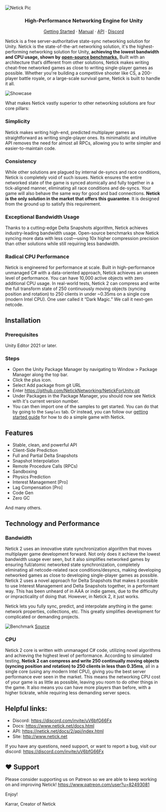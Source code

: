 ![Netick Pic](https://i.ibb.co/C56h3dcT/Netick-Github-Main.png)

<p align="center">
  <h3 align="center">High-Performance Networking Engine for Unity</h3>
</p>

<p align="center">
  <a href="https://netick.net/docs/2/articles/getting-started-guide/0-overview.html">Getting Started</a>
  ·
  <a href="https://netick.net/docs/2/articles/understanding-client-server-model.html">Manual</a>
  ·
  <a href="https://netick.net/docs/2/api/index.html">API</a>
  ·
  <a href="https://discord.com/invite/uV6bfG66Fx">Discord</a>
</p>

Netick is a free server-authoritative state-sync networking solution for Unity. Netick is the state-of-the-art networking solution, it's the highest-performing networking solution for Unity, **achieving the lowest bandwidth and CPU usage, shown by** [**open-source benchmarks.**](#technology-and-performance) Built with an architecture that’s different from other solutions, Netick makes writing cheat-free networked games as close to writing single-player games as possible. Whether you're building a competitive shooter like CS, a 200-player battle royale, or a large-scale survival game, Netick is built to handle it all.

![Showcase](https://i.ibb.co/9kNSY07z/Netick-Github-Showcase.png)

What makes Netick vastly superior to other networking solutions are four core pillars:

### Simplicity

Netick makes writing high-end, predicted multiplayer games as straightforward as writing single-player ones. Its minimalistic and intuitive API removes the need for almost all RPCs, allowing you to write simpler and easier-to-maintain code.

### Consistency

While other solutions are plagued by internal de-syncs and race conditions, Netick is completely void of such issues. Netick ensures the entire networked state of the game is synced atomically and fully together in a tick-aligned manner, eliminating all race conditions and de-syncs. Your game will also behave the same way for good and bad connections. **Netick is the only solution in the market that offers this guarantee**. It is designed from the ground up to satisfy this requirement.

### Exceptional Bandwidth Usage

Thanks to a cutting-edge Delta Snapshots algorithm, Netick achieves industry-leading bandwidth usage. Open-source benchmarks show Netick syncing more data with less cost—using 10x higher compression precision than other solutions while still requiring less bandwidth.

### Radical CPU Performance

Netick is engineered for performance at scale. Built in high-performance unmanaged C# with a data-oriented approach, Netick achieves an unseen level of performance. You can have 10,000 active objects with zero additional CPU usage. In real-world tests, Netick 2 can compress and write the full transform state of 250 continuously moving objects (syncing position and rotation) to 250 clients in under ~0.35ms on a single core (modern Intel CPU).
One user called it “Dark Magic.” We call it next-gen netcode.

## Installation

### Prerequisites

Unity Editor 2021 or later.

### Steps

- Open the Unity Package Manager by navigating to Window > Package Manager along the top bar.
- Click the plus icon.
- Select Add package from git URL
- Enter https://github.com/NetickNetworking/NetickForUnity.git
- Under Packages in the Package Manager, you should now see Netick with it's current version number.
- You can then import one of the samples to get started. You can do that by going to the `Samples` tab. Or instead, you can follow our [getting started guide](https://netick.net/docs/2/articles/getting-started-guide/0-overview.html) for how to do a simple game with Netick.

## Features

- Stable, clean, and powerful API
- Client-Side Prediction
- Full and Partial Delta Snapshots
- Snapshot Interpolation
- Remote Procedure Calls (RPCs)
- Sandboxing
- Physics Prediction
- Interest Management [Pro]
- Lag Compensation [Pro]
- Code Gen
- Zero GC

And many others.

## Technology and Performance

### Bandwidth

Netick 2 uses an innovative state synchronization algorithm that moves multiplayer game development forward. Not only does it achieve the lowest bandwidth usage ever seen, but it also simplifies networked games by ensuring full/atomic networked state synchronization, completely eliminating all netcode-related race conditions/desyncs, making developing networked games as close to developing single-player games as possible. Netick 2 uses a novel approach for Delta Snapshots that makes it possible to use Interest Management and Delta Snapshots together, in a performant way. This has been unheard of in AAA or indie games, due to the difficulty or impracticality of doing that. However, in Netick 2, it just works.

Netick lets you fully sync, predict, and interpolate anything in the game: network properties, collections, etc. This greatly simplifies development for complicated or demanding projects.

![Benchmark](https://i.ibb.co/3cwvNjk/chart-1.png)
[Source](https://github.com/StinkySteak/unity-netcode-benchmark)

### CPU

Netick 2 core is written with unmanaged C# code, utilizing novel algorithms and achieving the highest level of performance. According to simulated testing, **Netick 2 can compress and write 250 continually moving objects (syncing position and rotation) to 250 clients in less than 0.35ms**, all in a single core (using any modern Intel CPU), giving you the best server performance ever seen in the market. This means the networking CPU cost of your game is as little as possible, leaving you room to do other things in the game. It also means you can have more players than before, with a higher tickrate, while requiring less demanding server specs.

## Helpful links:

- Discord: https://discord.com/invite/uV6bfG66Fx
- Docs: https://www.netick.net/docs.html
- API: https://netick.net/docs/2/api/index.html
- Site: http://www.netick.net

If you have any questions, need support, or want to report a bug, visit our discord:
https://discord.com/invite/uV6bfG66Fx

## ❤️ Support

Please consider supporting us on Patreon so we are able to keep working on and improving Netick!
https://www.patreon.com/user?u=82493081

Enjoy!

Karrar,
Creator of Netick
